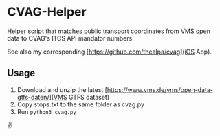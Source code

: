 # CVAG-Helper
Helper script that matches public transport coordinates from VMS open data to CVAG's ITCS API mandator numbers.

See also my corresponding [https://github.com/thealpa/cvag](iOS App).

## Usage

1. Download and unzip the latest [https://www.vms.de/vms/open-data-gtfs-daten/](VMS GTFS dataset)
2. Copy stops.txt to the same folder as cvag.py
3. Run `python3 cvag.py`

✌️